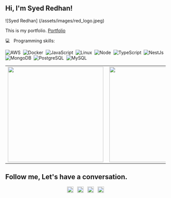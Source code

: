 
##  Hi, I'm Syed Redhan!
![Syed Redhan]
(/assets/images/red_logo.jpeg)

This is my portfolio. [Portfolio](https://redpulse96.github.io/red.me)

💻  &nbsp; Programming skills: <br/>


![AWS](https://img.shields.io/badge/-AWS-220052?style=flat&logoColor=fff&logo=amazon)&nbsp;
![Docker](https://img.shields.io/badge/-Docker-099cec?style=flat&logoColor=fff&logo=docker)&nbsp;
![JavaScript](https://img.shields.io/badge/-JavaScript-FEAE32?style=flat&logoColor=fff&logo=javascript)&nbsp;
![Linux](https://img.shields.io/badge/-Linux-f2930d?style=flat&logoColor=fff&logo=linux)&nbsp;
![Node](https://img.shields.io/badge/-Node.js-5B9856?style=flat&logoColor=fff&logo=node.js)&nbsp;
![TypeScript](https://img.shields.io/badge/-TypeScript-007ACC?style=flat&logoColor=fff&logo=typescript)&nbsp;
![NestJs](https://img.shields.io/badge/-Nest.js-ea2845?style=flat&logoColor=fff&logo=nestjs)&nbsp;
![MongoDB](https://img.shields.io/badge/-MongoDB-13aa52?style=flat&logoColor=fff&logo=mongodb)&nbsp;
![PostgreSQL](https://img.shields.io/badge/-PostgreSQL-336791?style=flat&logoColor=fff&logo=postgresql)&nbsp;
![MySQL](https://img.shields.io/badge/-MySQL-336791?style=flat&logoColor=fff&logo=MySQL)&nbsp;

<center>
  <table>
    <tr>
        <td><img width="300px" align="left" src="https://github-readme-stats.vercel.app/api?username=redpulse96&theme=dracula"/></td>
        <td><img width="300px" align="left" src="https://github-readme-stats.vercel.app/api/top-langs/?username=redpulse96&layout=compact&theme=dracula" /></td>
    </tr>   
  </table>
</center>  


## Follow me, Let's have a conversation.

<p align="center">
<a href="https://twitter.com/SyedRedhan" target="blank"><img align="center" src="https://cdn.jsdelivr.net/npm/simple-icons@3.0.1/icons/twitter.svg" alt="syedRedhan" height="20" width="20" /></a>
  &nbsp;
<a href="https://www.linkedin.com/in/redhan-syed-2a3722111/" target="blank"><img align="center" src="https://cdn.jsdelivr.net/npm/simple-icons@3.0.1/icons/linkedin.svg" alt="syedRedhan" height="20" width="20" /></a>
  &nbsp;
<a href="https://www.facebook.com/Dr.Redpulse" target="blank"><img align="center" src="https://cdn.jsdelivr.net/npm/simple-icons@3.0.1/icons/facebook.svg" alt="syedRedhan" height="20" width="20" /></a>
  &nbsp;
<a href="https://www.instagram.com/red.py/" target="blank"><img align="center" src="https://cdn.jsdelivr.net/npm/simple-icons@3.0.1/icons/instagram.svg" alt="syedRedhan" height="20" width="20" /></a>
</p>
